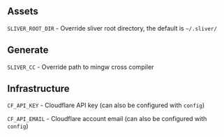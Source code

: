## Assets

`SLIVER_ROOT_DIR` - Override sliver root directory, the default is `~/.sliver/`

## Generate

`SLIVER_CC` - Override path to mingw cross compiler


## Infrastructure

`CF_API_KEY` - Cloudflare API key (can also be configured with `config`)

`CF_API_EMAIL` - Cloudflare account email  (can also be configured with `config`)
